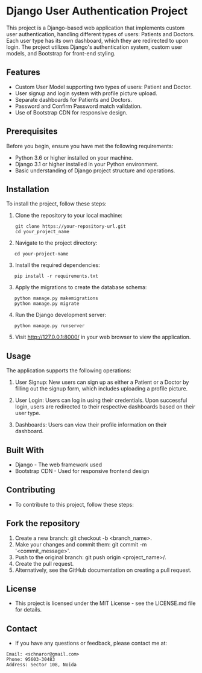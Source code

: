 # Django User Authentication Project

This project is a Django-based web application that implements custom user authentication, handling different types of users: Patients and Doctors. Each user type has its own dashboard, which they are redirected to upon login. The project utilizes Django's authentication system, custom user models, and Bootstrap for front-end styling.

## Features

- Custom User Model supporting two types of users: Patient and Doctor.
- User signup and login system with profile picture upload.
- Separate dashboards for Patients and Doctors.
- Password and Confirm Password match validation.
- Use of Bootstrap CDN for responsive design.

## Prerequisites

Before you begin, ensure you have met the following requirements:

- Python 3.6 or higher installed on your machine.
- Django 3.1 or higher installed in your Python environment.
- Basic understanding of Django project structure and operations.

## Installation

To install the project, follow these steps:

1. Clone the repository to your local machine:

   ```
   git clone https://your-repository-url.git
   cd your_project_name
   ```

2. Navigate to the project directory:

```
   cd your-project-name
```

3. Install the required dependencies:

```
   pip install -r requirements.txt
```

3. Apply the migrations to create the database schema:

```
   python manage.py makemigrations
   python manage.py migrate
```

4. Run the Django development server:

```
   python manage.py runserver
```

5. Visit <http://127.0.0.1:8000/> in your web browser to view the application.

## Usage

  The application supports the following operations:

1. User Signup: New users can sign up as either a Patient or a Doctor by filling out the signup form, which includes uploading a profile picture.

2. User Login: Users can log in using their credentials. Upon successful login, users are redirected to their respective dashboards based on their user type.

3. Dashboards: Users can view their profile information on their dashboard.

## Built With

- Django - The web framework used
- Bootstrap CDN - Used for responsive frontend design

## Contributing

- To contribute to this project, follow these steps:

## Fork the repository

1. Create a new branch: git checkout -b <branch_name>.
2. Make your changes and commit them: git commit -m '<commit_message>'.
3. Push to the original branch: git push origin <project_name>/<location>.
4. Create the pull request.
5. Alternatively, see the GitHub documentation on creating a pull request.

## License

- This project is licensed under the MIT License - see the LICENSE.md file for details.

## Contact

- If you have any questions or feedback, please contact me at:

```
Email: <schnaror@gmail.com>
Phone: 95603-30483
Address: Sector 108, Noida
```
